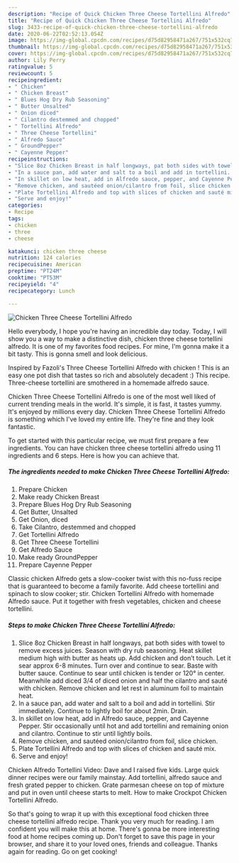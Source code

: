 ```yaml
---
description: "Recipe of Quick Chicken Three Cheese Tortellini Alfredo"
title: "Recipe of Quick Chicken Three Cheese Tortellini Alfredo"
slug: 3433-recipe-of-quick-chicken-three-cheese-tortellini-alfredo
date: 2020-06-22T02:52:13.054Z
image: https://img-global.cpcdn.com/recipes/d75d82958471a267/751x532cq70/chicken-three-cheese-tortellini-alfredo-recipe-main-photo.jpg
thumbnail: https://img-global.cpcdn.com/recipes/d75d82958471a267/751x532cq70/chicken-three-cheese-tortellini-alfredo-recipe-main-photo.jpg
cover: https://img-global.cpcdn.com/recipes/d75d82958471a267/751x532cq70/chicken-three-cheese-tortellini-alfredo-recipe-main-photo.jpg
author: Lily Perry
ratingvalue: 5
reviewcount: 5
recipeingredient:
- " Chicken"
- " Chicken Breast"
- " Blues Hog Dry Rub Seasoning"
- " Butter Unsalted"
- " Onion diced"
- " Cilantro destemmed and chopped"
- " Tortellini Alfredo"
- " Three Cheese Tortellini"
- " Alfredo Sauce"
- " GroundPepper"
- " Cayenne Pepper"
recipeinstructions:
- "Slice 8oz Chicken Breast in half longways, pat both sides with towel to remove excess juices. Season with dry rub seasoning. Heat skillet medium high with butter as heats up. Add chicken and don’t touch. Let it sear approx 6-8 minutes. Turn over and continue to sear. Baste with butter sauce. Continue to sear until chicken is tender or 120° in center. Meanwhile add diced 3/4 of diced onion and half the cilantro and sauté with chicken. Remove chicken and let rest in aluminum foil to maintain heat."
- "In a sauce pan, add water and salt to a boil and add in tortellini. Stir immediately. Continue to lightly boil for about 2min. Drain."
- "In skillet on low heat, add in Alfredo sauce, pepper, and Cayenne Pepper. Stir occasionally until hot and add tortellini and remaining onion and cilantro. Continue to stir until lightly boils."
- "Remove chicken, and sautéed onion/cilantro from foil, slice chicken."
- "Plate Tortellini Alfredo and top with slices of chicken and sauté mix."
- "Serve and enjoy!"
categories:
- Recipe
tags:
- chicken
- three
- cheese

katakunci: chicken three cheese 
nutrition: 124 calories
recipecuisine: American
preptime: "PT24M"
cooktime: "PT53M"
recipeyield: "4"
recipecategory: Lunch

---
```



![Chicken Three Cheese Tortellini Alfredo](https://img-global.cpcdn.com/recipes/d75d82958471a267/751x532cq70/chicken-three-cheese-tortellini-alfredo-recipe-main-photo.jpg)

Hello everybody, I hope you're having an incredible day today. Today, I will show you a way to make a distinctive dish, chicken three cheese tortellini alfredo. It is one of my favorites food recipes. For mine, I'm gonna make it a bit tasty. This is gonna smell and look delicious.

Inspired by Fazoli&#39;s Three Cheese Tortellini Alfredo with chicken ! This is an easy one pot dish that tastes so rich and absolutely decadent :) This recipe. Three-cheese tortellini are smothered in a homemade alfredo sauce.

Chicken Three Cheese Tortellini Alfredo is one of the most well liked of current trending meals in the world. It's simple, it is fast, it tastes yummy. It's enjoyed by millions every day. Chicken Three Cheese Tortellini Alfredo is something which I've loved my entire life. They're fine and they look fantastic.


To get started with this particular recipe, we must first prepare a few ingredients. You can have chicken three cheese tortellini alfredo using 11 ingredients and 6 steps. Here is how you can achieve that.

<!--inarticleads1-->

##### The ingredients needed to make Chicken Three Cheese Tortellini Alfredo:

1. Prepare  Chicken
1. Make ready  Chicken Breast
1. Prepare  Blues Hog Dry Rub Seasoning
1. Get  Butter, Unsalted
1. Get  Onion, diced
1. Take  Cilantro, destemmed and chopped
1. Get  Tortellini Alfredo
1. Get  Three Cheese Tortellini
1. Get  Alfredo Sauce
1. Make ready  GroundPepper
1. Prepare  Cayenne Pepper


Classic chicken Alfredo gets a slow-cooker twist with this no-fuss recipe that is guaranteed to become a family favorite. Add cheese tortellini and spinach to slow cooker; stir. Chicken Tortellini Alfredo with homemade Alfredo sauce. Put it together with fresh vegetables, chicken and cheese tortellini. 

<!--inarticleads2-->

##### Steps to make Chicken Three Cheese Tortellini Alfredo:

1. Slice 8oz Chicken Breast in half longways, pat both sides with towel to remove excess juices. Season with dry rub seasoning. Heat skillet medium high with butter as heats up. Add chicken and don’t touch. Let it sear approx 6-8 minutes. Turn over and continue to sear. Baste with butter sauce. Continue to sear until chicken is tender or 120° in center. Meanwhile add diced 3/4 of diced onion and half the cilantro and sauté with chicken. Remove chicken and let rest in aluminum foil to maintain heat.
1. In a sauce pan, add water and salt to a boil and add in tortellini. Stir immediately. Continue to lightly boil for about 2min. Drain.
1. In skillet on low heat, add in Alfredo sauce, pepper, and Cayenne Pepper. Stir occasionally until hot and add tortellini and remaining onion and cilantro. Continue to stir until lightly boils.
1. Remove chicken, and sautéed onion/cilantro from foil, slice chicken.
1. Plate Tortellini Alfredo and top with slices of chicken and sauté mix.
1. Serve and enjoy!


Chicken Alfredo Tortellini Video: Dave and I raised five kids. Large quick dinner recipes were our family mainstay. Add tortellini, alfredo sauce and fresh grated pepper to chicken. Grate parmesan cheese on top of mixture and put in oven until cheese starts to melt. How to make Crockpot Chicken Tortellini Alfredo. 

So that's going to wrap it up with this exceptional food chicken three cheese tortellini alfredo recipe. Thank you very much for reading. I am confident you will make this at home. There's gonna be more interesting food at home recipes coming up. Don't forget to save this page in your browser, and share it to your loved ones, friends and colleague. Thanks again for reading. Go on get cooking!
